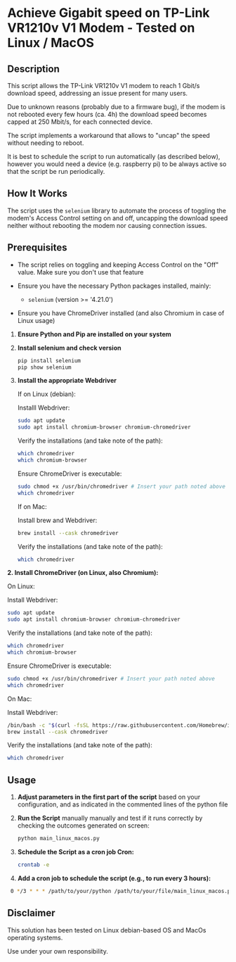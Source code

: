 # Achieve Gigabit speed on TP-Link VR1210v V1 Modem - Tested on Linux / MacOS

## Description

This script allows the TP-Link VR1210v V1 modem to reach 1 Gbit/s download speed, addressing an issue present for many users.

Due to unknown reasons (probably due to a firmware bug), if the modem is not rebooted every few hours (ca. 4h) the download speed becomes capped at 250 Mbit/s, for each connected device.

The script implements a workaround that allows to "uncap" the speed without needing to reboot.

It is best to schedule the script to run automatically (as described below), however you would need a device (e.g. raspberry pi) to be always active so that the script be run periodically.

## How It Works

The script uses the `selenium` library to automate the process of toggling the modem's Access Control setting on and off, uncapping the download speed neither without rebooting the modem nor causing connection issues.

## Prerequisites

- The script relies on toggling and keeping Access Control on the "Off" value. Make sure you don't use that feature

- Ensure you have the necessary Python packages installed, mainly:
  
  - `selenium` (version >= '4.21.0')

- Ensure you have ChromeDriver installed (and also Chromium in case of Linux usage)
1. **Ensure Python and Pip are installed on your system**

2. **Install selenium and check version**
   
   ```python
   pip install selenium
   pip show selenium
   ```

3. **Install the appropriate Webdriver**
   
   If on Linux (debian):
   
   Installl Webdriver:
   
   ```bash
   sudo apt update
   sudo apt install chromium-browser chromium-chromedriver
   ```
   
   Verify the installations (and take note of the path):
   
   ```bash
   which chromedriver
   which chromium-browser
   ```
   
   Ensure ChromeDriver is executable:
   
   ```bash
   sudo chmod +x /usr/bin/chromedriver # Insert your path noted above
   which chromedriver
   ```
   
   If on Mac:
   
   Install brew and Webdriver:
   
   ```bash
   brew install --cask chromedriver
   ```
   
   Verify the installations (and take note of the path):
   
   ```bash
   which chromedriver
   ```

**2. Install ChromeDriver (on Linux, also Chromium):**

   On Linux:

   Install Webdriver:

```bash
sudo apt update
sudo apt install chromium-browser chromium-chromedriver
```

   Verify the installations (and take note of the path):

```bash
which chromedriver
which chromium-browser
```

   Ensure ChromeDriver is executable:

```bash
sudo chmod +x /usr/bin/chromedriver # Insert your path noted above
which chromedriver
```

   On Mac:

   Install Webdriver:

```bash
/bin/bash -c "$(curl -fsSL https://raw.githubusercontent.com/Homebrew/install/HEAD/install.sh)"
brew install --cask chromedriver
```

   Verify the installations (and take note of the path):

```bash
which chromedriver
```

## Usage

1. **Adjust parameters in the first part of the script** based on your configuration, and as indicated in the commented lines of the python file

2. **Run the Script** manually manually and test if it runs correctly by checking the outcomes generated on screen:
   
   ```python
   python main_linux_macos.py
   ```

3. **Schedule the Script as a cron job Cron:** 
   
   ```bash
   crontab -e
   ```
   
 4. **Add a cron job to schedule the script (e.g., to run every 3 hours):**
   
   ```bash
    0 */3 * * * /path/to/your/python /path/to/your/file/main_linux_macos.py # Run which python to get your python path
   ```

## Disclaimer

This solution has been tested on Linux debian-based OS and MacOs operating systems.

Use under your own responsibility.
